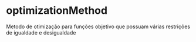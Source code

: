 # optimizationMethod
Metodo de otimização para funções objetivo que possuam várias restrições de igualdade e desigualdade
